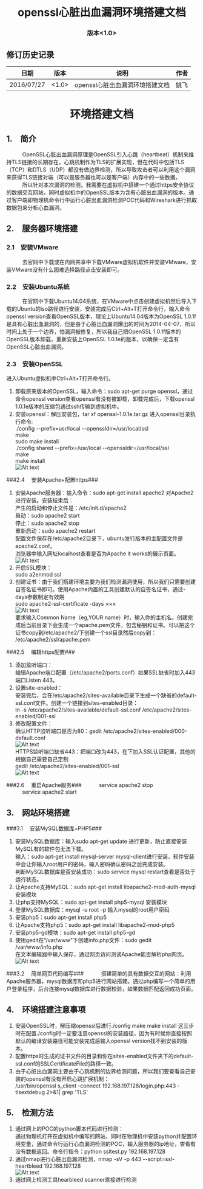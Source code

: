 # <center>openssl心脏出血漏洞环境搭建文档</center> #
### <center>版本\<1.0\></center> ###
## 修订历史记录 ##
|日期|版本|说明|作者|
|---|---|---|----|
|2016/07/27|\<1.0\>|openssl心脏出血漏洞环境搭建文档|姚飞|


# <center>环境搭建文档</center> #
## 1.&emsp;简介 ##
&emsp;&emsp;&emsp;OpenSSL心脏出血漏洞原理是OpenSSL引入心跳（heartbeat）机制来维持TLS链接的长期存在，心跳机制作为TLS的扩展实现，但在代码中包括TLS（TCP）和DTLS（UDP）都没有做边界检测，所以导致攻击者可以利用这个漏洞来获得TLS链接对端（可以是服务器也可以是客户端）内存中的一些数据。<br>
&emsp;&emsp;&emsp;所以针对本次漏洞的检测，我需要在虚拟机中搭建一个通过https安全协议的数据交互网站，同时虚拟机中的OpenSSL版本为含有心脏出血漏洞的版本。通过客户端即物理机命令行中运行心脏出血漏洞检测POC代码和Wireshark进行抓取数据包来分析心血漏洞。
## 2.&emsp;服务器环境搭建 ##
### 2.1&emsp;安装VMware ###
&emsp;&emsp;&emsp;去官网中下载或在内网共享中下载VMware虚拟机软件并安装VMware，安装VMware没有什么困难选择路径点击安装即可。
### 2.2&emsp;安装Ubuntu系统 ###
&emsp;&emsp;&emsp;在官网中下载Ubuntu14.04系统，在VMware中点击创建虚拟机然后导入下载的Ubuntu的iso路径进行安装，安装完成后Ctrl+Alt+T打开命令行，输入命令openssl version查看OpenSSL版本，理论上Ubuntu14.04版本为OpenSSL 1.0.1f是具有心脏出血漏洞的，但是由于心脏出血漏洞爆出的时间为2014-04-07，所以时间上处于一个边界，怕漏洞被修复，所以我自己把OpenSSL 1.0.1f版本的OpenSSL版本卸载，重新安装上OpenSSL 1.0.1e的版本，以确保一定含有OpenSSL心脏出血漏洞。
### 2.3&emsp;安装OpenSSL ###
进入Ubuntu虚拟机中Ctrl+Alt+T打开命令行。

1. 卸载原来版本的OpenSSL，输入命令：sudo apt-get purge openssl，通过命令openssl version查看openssl有没有被卸载，卸载完成后，下载openssl 1.0.1e版本的压缩包通过ssh传输到虚拟机中。
2. 安装openssl：解压安装包，tar xf openssl-1.0.1e.tar.gz 进入openssl目录执行命令:<br>./config --prefix=usr/local --openssldir=/usr/local/ssl<br>make<br>sudo make install<br>./config shared --prefix=/usr/local --openssldir=/usr/local/ssl<br>make<br>make install<br>![Alt text](\openssl_version.png)

###2.4 &emsp;安装Apache+配置https###
1. 安装Apache服务器：输入命令：sudo apt-get install apache2 对Apache2进行安装。安装结束后：<br>产生的启动和停止文件是：/etc/init.d/apache2<br>启动：sudo apache2 start<br>停止：sudo apache2 stop<br>重新启动：sudo apache2 restart<br>配置文件保存在/etc/apache2目录下，ubuntu发行版本的主配置文件是apache2.conf。<br>浏览器中输入网址localhost查看是否为Apache it works的展示页面。<br>![Alt text](\apache_work.png)
2. 开启SSL模块：<br>sudo a2enmod ssl 
3. 创建证书：由于我们搭建环境主要为我们检测漏洞使用，所以我们只需要创建自签名证书即可。使用Apache内置的工具创建默认的自签名证书，通过-days参数制定有效期<br>sudo apache2-ssl-certificate -days ×××<br>![Alt text](\write_pem.png) <br>要求输入Common Name（eg,YOUR name）时，输入你的主机名。创建完成后当前目录下会生成一个apache.pem文件，包含秘钥和证书。可以把这个证书copy到/etc/apache2/下创建一个ssl目录然后copy到：<br>/etc/apache2/ssl/apache.pem

###2.5 &emsp;编辑https配置###
1. 添加监听端口：<br>编辑Apache端口配置（/etc/apache2/ports.conf）如果SSL缺省时加入443端口Listen 443。
2. 设置site-enabled：<br>安装完后，会在/etc/apache2/sites-available目录下生成一个缺省的default-ssl.conf文件。创建一个链接到sites-enabled目录：<br>ln -s /etc/apache2/sites-available/default-ssl.conf /etc/apache2/sites-enabled/001-ssl
3. 修改配置文件：<br>确认HTTP监听端口是否为80：gedit /etc/apache2/sites-enabled/000-default.conf<br>![Alt text](\000-default.png)<br>HTTPS监听端口缺省443：把端口改为443，在<Virtualhost>下加入SSL认证配置，其他的根据自己需要自己定制<br>gedit /etc/apache2/sites-enabled/001-ssl<br>![Alt text](\001-default.png)

###2.6 &emsp;重启Apache服务###
&emsp;&emsp;&emsp;service apache2 stop<br>&emsp;&emsp;&emsp;service apache2 start
## 3.&emsp;网站环境搭建 ##
###3.1 &emsp;安装MySQL数据库+PHP5###
1. 安装MySQL数据库：输入sudo apt-get update 进行更新，防止直接安装MySQL有的软件包无法下载。<br>输入：sudo apt-get install mysql-server mysql-client进行安装，软件安装中会让你输入root用户的密码，输入密码确认密码之后完成安装。<br>判断MySQL数据库是否安装成功：sudo service mysql restart查看是否处于运行状态。
2. 让Apache支持MySQL：sudo apt-get install libapache2-mod-auth-mysql 安装模块
3. 让php支持MySQL：sudo apt-get install php5-mysql 安装模块
4. 登录MySQL数据库：mysql -u root -p 输入mysql的root用户密码
5. 安装php5：sudo apt-get install php5
6. 让Apache支持php5：sudo apt-get install libapache2-mod-php5
7. 安装php5-gd模块：sudo apt-get install php5-gd
8. 使用gedit在“/var/www”下创建info.php文件：sudo gedit /var/www/info.php<br>在文本编辑器中输入<?php phpinfo(); ?>保存，通过网页访问测试Apache能否解析php网页。<br>![Alt text](\infophp.png)

###3.2 &emsp;简单网页代码编写###
&emsp;&emsp;&emsp;搭建简单的具有数据交互的网站：利用Apache服务器，mysql数据库和php5进行网站搭建。通过php编写一个简单的用户登录程序，后台连接mysql数据库进行数据校验，如果数据匹配返回成功页面。
## 4.&emsp;环境搭建注意事项 ##
1. 安装OpenSSL时，解压缩openssl后进行./config make make install 这三步时在配置./config时一定要注意openssl的安装路径，因为有时候你直接按照默认的编译安装路径可能安装完成后输入openssl version找不到安装的版本。
2. 配置https时生成的证书文件的目录和你在sites-enabled文件夹下的default-ssl.conf的SSLCertificateFile的路径一致。
3. 由于心脏出血漏洞主要由于心跳机制的边界检测问题，所以我们要查看自己安装的openssl有没有开启心跳扩展机制：<br>/usr/bin/openssl s_client -connect 192.168.197.128/login.php:443 -tlsextdebug 2>&1| grep 'TLS'
## 5.&emsp;检测方法 ##
1. 通过网上的POC的python脚本代码进行检测：<br>通过物理机打开在虚拟机中编写的网站，同时在物理机中安装python并配置环境变量，通过命令行运行心血漏洞检测的POC，输入服务器的ip地址，查看有没有数据返回。命令行指令：python ssltest.py 192.168.197.128
2. 通过nmap进行心脏出血漏洞检测，nmap -sV -p 443 --script=ssl-heartbleed 192.168.197.128<br>![Alt text](\nmap.png)
3. 通过网上检测工具hearbleed scanner直接进行检测